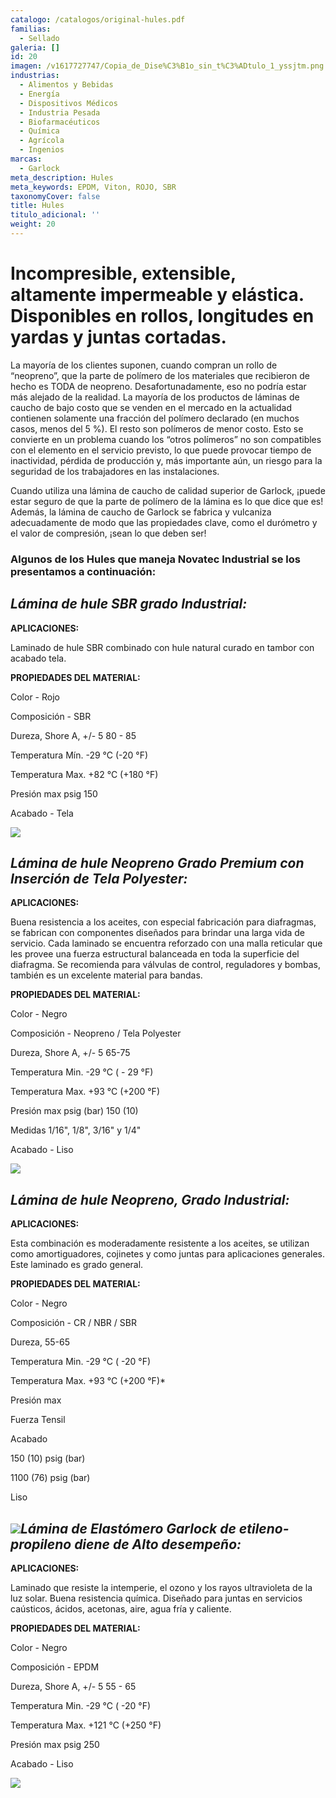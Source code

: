 ```yaml
---
catalogo: /catalogos/original-hules.pdf
familias:
  - Sellado
galeria: []
id: 20
imagen: /v1617727747/Copia_de_Dise%C3%B1o_sin_t%C3%ADtulo_1_yssjtm.png
industrias:
  - Alimentos y Bebidas
  - Energía
  - Dispositivos Médicos
  - Industria Pesada
  - Biofarmacéuticos
  - Química
  - Agrícola
  - Ingenios
marcas:
  - Garlock
meta_description: Hules
meta_keywords: EPDM, Viton, ROJO, SBR
taxonomyCover: false
title: Hules
titulo_adicional: ''
weight: 20
---
```

# **Incompresible, extensible, altamente impermeable y elástica. Disponibles en rollos, longitudes en yardas y juntas cortadas.**

La mayoría de los clientes suponen, cuando compran un rollo de “neopreno”, que la parte de polímero de los materiales que recibieron de hecho es TODA de neopreno. Desafortunadamente, eso no podría estar más alejado de la realidad. La mayoría de los productos de láminas de caucho de bajo costo que se venden en el mercado en la actualidad contienen solamente una fracción del polímero declarado (en muchos casos, menos del 5 %). El resto son polímeros de menor costo. Esto se convierte en un problema cuando los “otros polímeros” no son compatibles con el elemento en el servicio previsto, lo que puede provocar tiempo de inactividad, pérdida de producción y, más importante aún, un riesgo para la seguridad de los trabajadores en las instalaciones.

Cuando utiliza una lámina de caucho de calidad superior de Garlock, ¡puede estar seguro de que la parte de polímero de la lámina es lo que dice que es! Además, la lámina de caucho de Garlock se fabrica y vulcaniza adecuadamente de modo que las propiedades clave, como el durómetro y el valor de compresión, ¡sean lo que deben ser!

### **Algunos de los Hules que maneja Novatec Industrial se los presentamos a continuación:** 

## _Lámina de hule SBR grado Industrial:_

**APLICACIONES:**

Laminado de hule SBR combinado con hule natural curado en tambor con acabado tela.

**PROPIEDADES DEL MATERIAL:**

Color - Rojo

Composición - SBR

Dureza, Shore A, +/- 5 80 - 85

Temperatura Mín. -29 °C (-20 °F)

Temperatura Max. +82 °C (+180 °F)

Presión max psig 150

Acabado - Tela

![](https://res.cloudinary.com/novatec/v1597255403/Garlock_RedRubberStyle22_0_xvcfav.png)

## _Lámina de hule Neopreno Grado Premium con Inserción de Tela Polyester:_

**APLICACIONES:**

Buena resistencia a los aceites, con especial fabricación para diafragmas, se fabrican con componentes diseñados para brindar una larga vida de servicio. Cada laminado se encuentra reforzado con una malla reticular que les provee una fuerza estructural balanceada en toda la superficie del diafragma. Se recomienda para válvulas de control, reguladores y bombas, también es un excelente material para bandas.

**PROPIEDADES DEL MATERIAL:**

Color - Negro

Composición - Neopreno / Tela Polyester

Dureza, Shore A, +/- 5 65-75

Temperatura Min. -29 °C ( - 29 °F)

Temperatura Max. +93 °C (+200 °F)

Presión max psig (bar) 150 (10)

Medidas 1/16", 1/8", 3/16" y 1/4"

Acabado - Liso

![](https://res.cloudinary.com/novatec/v1597255776/Style_7797_Rubber_cut_gasket-black-silver_1200x900_w5p7dn.jpg)

## _Lámina de hule Neopreno, Grado Industrial:_

**APLICACIONES:**

Esta combinación es moderadamente resistente a los aceites, se utilizan como amortiguadores, cojinetes y como juntas para aplicaciones generales. Este laminado es grado general.

**PROPIEDADES DEL MATERIAL:**

Color - Negro

Composición - CR / NBR / SBR

Dureza, 55-65

Temperatura Min. -29 °C ( -20 °F)

Temperatura Max. +93 °C (+200 °F)*

Presión max

Fuerza Tensil

Acabado

150 (10) psig (bar)

1100 (76) psig (bar)

Liso

## ![](https://res.cloudinary.com/novatec/v1597255251/RubberGasketing_1200x900_jetp2o.png)_Lámina de Elastómero Garlock de etileno-propileno diene de Alto desempeño:_

**APLICACIONES:**

Laminado que resiste la intemperie, el ozono y los rayos ultravioleta de la luz solar. Buena resistencia química. Diseñado para juntas en servicios caústicos, ácidos, acetonas, aire, agua fría y caliente.

**PROPIEDADES DEL MATERIAL:**

Color - Negro

Composición - EPDM

Dureza, Shore A, +/- 5 55 - 65

Temperatura Min. -29 °C ( -20 °F)

Temperatura Max. +121 °C (+250 °F)

Presión max psig 250

Acabado - Liso

![](https://res.cloudinary.com/novatec/v1597256066/EPDM_Rubber4x3_wguuvk.png)